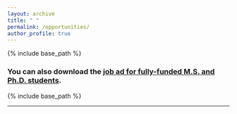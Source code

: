 ```yaml
---
layout: archive
title: " "
permalink: /opportunities/
author_profile: true
---
```


{% include base_path %}

### You can also download the [job ad for fully-funded M.S. and Ph.D. students](/files/Fully-Funded_MS_PhD_Opportunities_in_Robotics_Control.pdf). 

{% include base_path %}

---

<object data="/files/Fully-Funded_MS_PhD_Opportunities_in_Robotics_Control.pdf" type="application/pdf" width="80%" height="90%" frameborder="no" border="0" marginwidth="0" marginheight="0" padding="0">
  <!---  
  <p>This browser does not support PDFs. Please download the PDF to view it: <a href="/files/Fully-Funded_MS_PhD_Opportunities_in_Robotics_Control.pdf">Download PDF</a>.</p>
  -->
</object>
